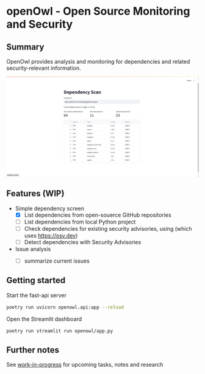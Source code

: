 # openOwl - Open Source Monitoring and Security

## Summary
OpenOwl provides analysis and monitoring for dependencies and related security-relevant information. 

![Screenshot web app](assets/streamlit-screenshot.png)

## Features (WIP)
- Simple dependency screen
    - [x] List dependencies from open-souerce GitHub repositories
    - [ ] List dependencies from local Python project
    - [ ] Check dependencies for existing security advisories, using (which uses https://osv.dev)
    - [ ] Detect dependencies with Security Advisories
- Issue analysis
    - [ ] summarize current issues


## Getting started

Start the fast-api server
```Bash
poetry run uvicorn openowl.api:app --reload
```

Open the Streamlit dashboard
```Bash
poetry run streamlit run openowl/app.py 
```



## Further notes
See [work-in-progress](work-in-progress-notes.md) for upcoming tasks, notes and research
